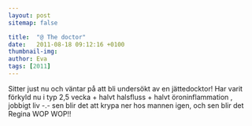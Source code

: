 ```yaml
---
layout: post
sitemap: false

title:  "@ The doctor"
date:   2011-08-18 09:12:16 +0100
thumbnail-img: 
author: Eva
tags: [2011]
---
```


Sitter just nu och väntar på att bli undersökt av en jättedocktor! Har varit förkyld nu i typ 2,5 vecka + halvt halsfluss + halvt öroninflammation , jobbigt liv -.- sen blir det att krypa ner hos mannen igen, och sen blir det Regina WOP WOP!!

